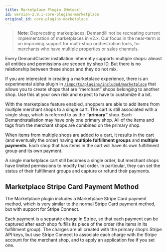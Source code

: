 ```yaml
---
title: Marketplace Plugin (Meteor)
id: version-2.9.1-core-plugins-marketplace
original_id: core-plugins-marketplace
---
```


> **Note**: Deprecating marketplaces: Demandill not be recreating current implementation of marketplaces in v2.x. Our focus in the near-term is on improving support for multi-shop orchestration tools, for merchants who have multiple properties or sales channels.

Every DemandCluster installation inherently supports multiple shops: almost all entities and permissions are scoped by shop ID. But there is no relationship between these shops and they do not mix.

If you are interested in creating a marketplace experience, there is an experimental alpha plugin in [`/imports/plugins/included/marketplace`](https://github.com/reactioncommerce/reaction/tree/v1.15.0/imports/plugins/included/marketplace) that allows you to create shops that are “merchant” shops belonging to another shop. Use this at your own risk and expect to have to customize it a bit.

With the marketplace feature enabled, shoppers are able to add items from multiple merchant shops to a single cart. The cart is still associated with a single shop, which is referred to as the **“primary”** shop. Each Demandnstallation may have only one primary shop. All of the items and tags from the merchant shops are combined on the primary shop.

When items from multiple shops are added to a cart, it results in the cart (and eventually the order) having **multiple fulfillment groups** and **multiple payments**. Each shop that has items in the cart will have its own fulfillment group and its own payment.

A single marketplace cart still becomes a single order, but merchant shops have limited permissions to modify that order. In particular, they can set the status of their fulfillment groups and capture or refund their payments.

## Marketplace Stripe Card Payment Method

The Marketplace plugin includes a Marketplace Stripe Card payment method, which is very similar to the normal Stripe Card payment method, but with support for Stripe Connect.

Each payment is a separate charge in Stripe, so that each payment can be captured after each shop fulfills its piece of the order (the items in its fulfillment group). The charges are all created with the primary shop’s Stripe API keys, but use Stripe Connect to associate each charge with the Stripe account for the merchant shop, and to apply an application fee if you set one.
